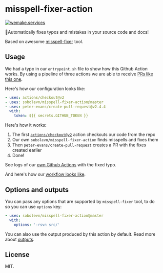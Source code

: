 # misspell-fixer-action

[![wemake.services](https://img.shields.io/badge/%20-wemake.services-green.svg?label=%20&logo=data%3Aimage%2Fpng%3Bbase64%2CiVBORw0KGgoAAAANSUhEUgAAABAAAAAQCAMAAAAoLQ9TAAAABGdBTUEAALGPC%2FxhBQAAAAFzUkdCAK7OHOkAAAAbUExURQAAAAAAAAAAAAAAAAAAAAAAAAAAAAAAAP%2F%2F%2F5TvxDIAAAAIdFJOUwAjRA8xXANAL%2Bv0SAAAADNJREFUGNNjYCAIOJjRBdBFWMkVQeGzcHAwksJnAPPZGOGAASzPzAEHEGVsLExQwE7YswCb7AFZSF3bbAAAAABJRU5ErkJggg%3D%3D)](https://wemake.services)

📝Automatically fixes typos and mistakes in your source code and docs!

Based on awesome [misspell-fixer](https://github.com/vlajos/misspell-fixer) tool.


## Usage

We had a typo in our `entrypoint.sh` file to show how this Github Action works.
By using a pipeline of three actions we are able to receive [PRs like this one](https://github.com/sobolevn/misspell-fixer-action/pull/3).

Here's how our configuration looks like:

```yml
- uses: actions/checkout@v2
- uses: sobolevn/misspell-fixer-action@master
- uses: peter-evans/create-pull-request@v2.4.4
  with:
    token: ${{ secrets.GITHUB_TOKEN }}
```

Here's how it works:

1. The first [`actions/checkout@v2`](https://github.com/actions/checkout) action checkouts our code from the repo
2. Our own `sobolevn/misspell-fixer-action` finds misspells and fixes them
3. Then [`peter-evans/create-pull-request`](https://github.com/peter-evans/create-pull-request) creates a PR with the fixes created earlier
4. Done!

See logs of our [own Github Actions](https://github.com/sobolevn/misspell-fixer-action/runs/520513568?check_suite_focus=true) with the fixed typo.

And here's how our [workflow looks like](https://github.com/sobolevn/misspell-fixer-action/blob/master/.github/workflows/misspell.yml).


## Options and outputs

You can pass any options that are supported by `misspell-fixer` tool,
to do so you can use `options` key:

```yml
- uses: sobolevn/misspell-fixer-action@master
  with:
    options: '-rsvn src/'
```

You can also use the output produced by this action by default.
Read more about [outputs](https://help.github.com/en/actions/building-actions/metadata-syntax-for-github-actions#outputs).


## License

MIT.
